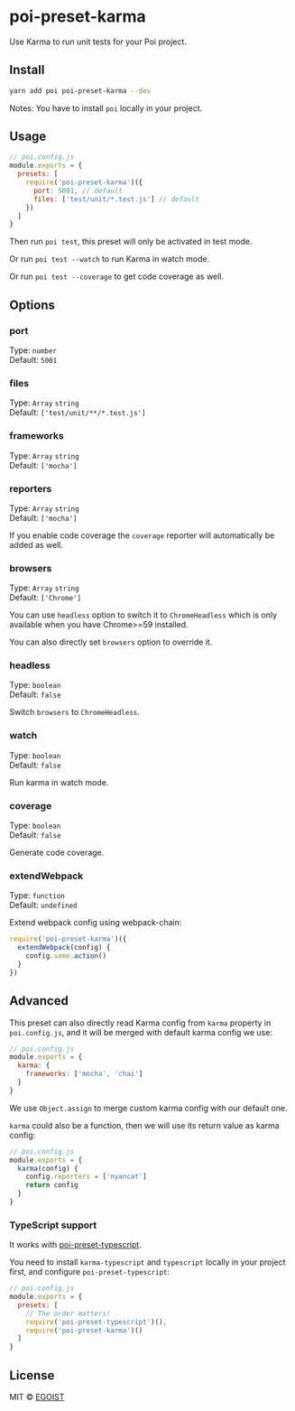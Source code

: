 # poi-preset-karma

Use Karma to run unit tests for your Poi project.

## Install

```bash
yarn add poi poi-preset-karma --dev
```

Notes: You have to install `poi` locally in your project.

## Usage

```js
// poi.config.js
module.exports = {
  presets: [
    require('poi-preset-karma')({
      port: 5001, // default
      files: ['test/unit/*.test.js'] // default
    })
  ]
}
```

Then run `poi test`, this preset will only be activated in test mode.

Or run `poi test --watch` to run Karma in watch mode.

Or run `poi test --coverage` to get code coverage as well.

## Options

### port

Type: `number`<br>
Default: `5001`

### files

Type: `Array` `string`<br>
Default: `['test/unit/**/*.test.js']`

### frameworks

Type: `Array` `string`<br>
Default: `['mocha']`

### reporters

Type: `Array` `string`<br>
Default: `['mocha']`

If you enable code coverage the `coverage` reporter will automatically be added as well.

### browsers

Type: `Array` `string`<br>
Default: `['Chrome']`

You can use `headless` option to switch it to `ChromeHeadless` which is only available when you have Chrome>=59 installed.

You can also directly set `browsers` option to override it.

### headless

Type: `boolean`<br>
Default: `false`

Switch `browsers` to `ChromeHeadless`.

### watch

Type: `boolean`<br>
Default: `false`

Run karma in watch mode.

### coverage

Type: `boolean`<br>
Default: `false`

Generate code coverage.

### extendWebpack

Type: `function`<br>
Default: `undefined`

Extend webpack config using webpack-chain:

```js
require('poi-preset-karma')({
  extendWebpack(config) {
    config.some.action()
  }
})
```

## Advanced

This preset can also directly read Karma config from `karma` property in `poi.config.js`, and it will be merged with default karma config we use:

```js
// poi.config.js
module.exports = {
  karma: {
    frameworks: ['mocha', 'chai']
  }
}
```

We use `Object.assign` to merge custom karma config with our default one.

`karma` could also be a function, then we will use its return value as karma config:

```js
// poi.config.js
module.exports = {
  karma(config) {
    config.reporters = ['nyancat']
    return config
  }
}
```

### TypeScript support

It works with [poi-preset-typescript](https://github.com/egoist/poi/tree/master/packages/poi-preset-typescript).

You need to install `karma-typescript` and `typescript` locally in your project first, and configure `poi-preset-typescript`:

```js
// poi.config.js
module.exports = {
  presets: [
    // The order matters!
    require('poi-preset-typescript')(),
    require('poi-preset-karma')()
  ]
}
```

## License

MIT &copy; [EGOIST](https://github.com/egoist)

